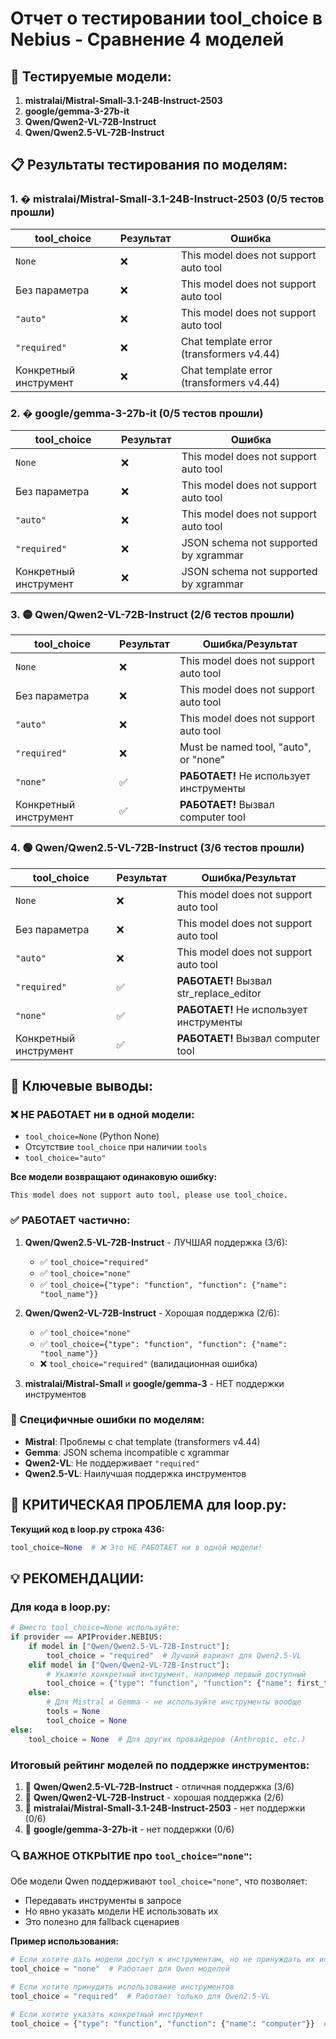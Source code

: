 # Отчет о тестировании tool_choice в Nebius - Сравнение 4 моделей

## 🔬 Тестируемые модели:
1. **mistralai/Mistral-Small-3.1-24B-Instruct-2503**
2. **google/gemma-3-27b-it**
3. **Qwen/Qwen2-VL-72B-Instruct**
4. **Qwen/Qwen2.5-VL-72B-Instruct**

## 📋 Результаты тестирования по моделям:

### 1. � mistralai/Mistral-Small-3.1-24B-Instruct-2503 (0/5 тестов прошли)

| tool_choice | Результат | Ошибка |
|-------------|-----------|---------|
| `None` | ❌ | This model does not support auto tool |
| Без параметра | ❌ | This model does not support auto tool |
| `"auto"` | ❌ | This model does not support auto tool |
| `"required"` | ❌ | Chat template error (transformers v4.44) |
| Конкретный инструмент | ❌ | Chat template error (transformers v4.44) |

### 2. � google/gemma-3-27b-it (0/5 тестов прошли)

| tool_choice | Результат | Ошибка |
|-------------|-----------|---------|
| `None` | ❌ | This model does not support auto tool |
| Без параметра | ❌ | This model does not support auto tool |
| `"auto"` | ❌ | This model does not support auto tool |
| `"required"` | ❌ | JSON schema not supported by xgrammar |
| Конкретный инструмент | ❌ | JSON schema not supported by xgrammar |

### 3. 🟡 Qwen/Qwen2-VL-72B-Instruct (2/6 тестов прошли)

| tool_choice | Результат | Ошибка/Результат |
|-------------|-----------|---------|
| `None` | ❌ | This model does not support auto tool |
| Без параметра | ❌ | This model does not support auto tool |
| `"auto"` | ❌ | This model does not support auto tool |
| `"required"` | ❌ | Must be named tool, "auto", or "none" |
| `"none"` | ✅ | **РАБОТАЕТ!** Не использует инструменты |
| Конкретный инструмент | ✅ | **РАБОТАЕТ!** Вызвал computer tool |

### 4. 🟢 Qwen/Qwen2.5-VL-72B-Instruct (3/6 тестов прошли)

| tool_choice | Результат | Ошибка/Результат |
|-------------|-----------|---------|
| `None` | ❌ | This model does not support auto tool |
| Без параметра | ❌ | This model does not support auto tool |
| `"auto"` | ❌ | This model does not support auto tool |
| `"required"` | ✅ | **РАБОТАЕТ!** Вызвал str_replace_editor |
| `"none"` | ✅ | **РАБОТАЕТ!** Не использует инструменты |
| Конкретный инструмент | ✅ | **РАБОТАЕТ!** Вызвал computer tool |

## 🎯 Ключевые выводы:

### ❌ НЕ РАБОТАЕТ ни в одной модели:
- `tool_choice=None` (Python None)
- Отсутствие `tool_choice` при наличии `tools`
- `tool_choice="auto"`

**Все модели возвращают одинаковую ошибку:**
```
This model does not support auto tool, please use tool_choice.
```

### ✅ РАБОТАЕТ частично:

1. **Qwen/Qwen2.5-VL-72B-Instruct** - ЛУЧШАЯ поддержка (3/6):
   - ✅ `tool_choice="required"` 
   - ✅ `tool_choice="none"`
   - ✅ `tool_choice={"type": "function", "function": {"name": "tool_name"}}`

2. **Qwen/Qwen2-VL-72B-Instruct** - Хорошая поддержка (2/6):
   - ✅ `tool_choice="none"`
   - ✅ `tool_choice={"type": "function", "function": {"name": "tool_name"}}`
   - ❌ `tool_choice="required"` (валидационная ошибка)

3. **mistralai/Mistral-Small** и **google/gemma-3** - НЕТ поддержки инструментов

### 🔧 Специфичные ошибки по моделям:

- **Mistral**: Проблемы с chat template (transformers v4.44)
- **Gemma**: JSON schema incompatible с xgrammar
- **Qwen2-VL**: Не поддерживает `"required"` 
- **Qwen2.5-VL**: Наилучшая поддержка инструментов

## 🚨 КРИТИЧЕСКАЯ ПРОБЛЕМА для loop.py:

**Текущий код в loop.py строка 436:**
```python
tool_choice=None  # ❌ Это НЕ РАБОТАЕТ ни в одной модели!
```

## 💡 РЕКОМЕНДАЦИИ:

### Для кода в loop.py:

```python
# Вместо tool_choice=None используйте:
if provider == APIProvider.NEBIUS:
    if model in ["Qwen/Qwen2.5-VL-72B-Instruct"]:
        tool_choice = "required"  # Лучший вариант для Qwen2.5-VL
    elif model in ["Qwen/Qwen2-VL-72B-Instruct"]:
        # Укажите конкретный инструмент, например первый доступный
        tool_choice = {"type": "function", "function": {"name": first_tool_name}}
    else:
        # Для Mistral и Gemma - не используйте инструменты вообще
        tools = None
        tool_choice = None
else:
    tool_choice = None  # Для других провайдеров (Anthropic, etc.)
```

### Итоговый рейтинг моделей по поддержке инструментов:

1. 🥇 **Qwen/Qwen2.5-VL-72B-Instruct** - отличная поддержка (3/6)
2. 🥈 **Qwen/Qwen2-VL-72B-Instruct** - хорошая поддержка (2/6)  
3. 🥉 **mistralai/Mistral-Small-3.1-24B-Instruct-2503** - нет поддержки (0/6)
4. 🥉 **google/gemma-3-27b-it** - нет поддержки (0/6)

### 🔍 ВАЖНОЕ ОТКРЫТИЕ про `tool_choice="none"`:

Обе модели Qwen поддерживают `tool_choice="none"`, что позволяет:
- Передавать инструменты в запросе
- Но явно указать модели НЕ использовать их
- Это полезно для fallback сценариев

**Пример использования:**
```python
# Если хотите дать модели доступ к инструментам, но не принуждать их использовать
tool_choice = "none"  # Работает для Qwen моделей

# Если хотите принудить использование инструментов
tool_choice = "required"  # Работает только для Qwen2.5-VL

# Если хотите указать конкретный инструмент  
tool_choice = {"type": "function", "function": {"name": "computer"}}  # Работает для обеих Qwen
```
